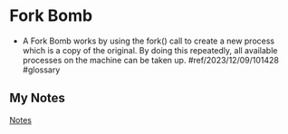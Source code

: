 # Fork Bomb
- A Fork Bomb works by using the fork() call to create a new process which is a copy of the original. By doing this repeatedly, all available processes on the machine can be taken up. #ref/2023/12/09/101428 #glossary 
## My Notes
[Notes](mynotes/fork-bomb-notes.md)
